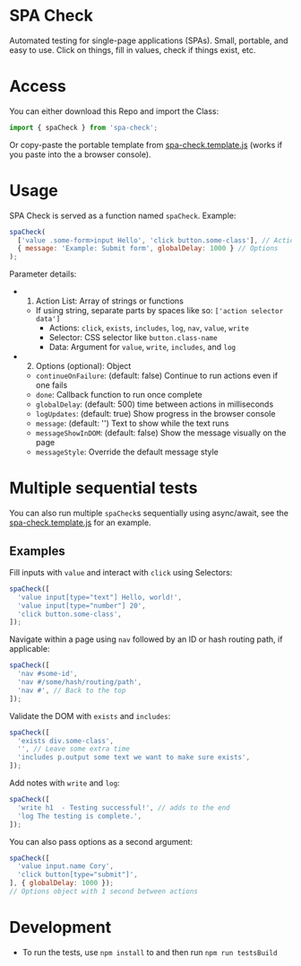 # SPA Check

Automated testing for single-page applications (SPAs). Small, portable, and easy to use. Click on things, fill in values, check if things exist, etc.

# Access

You can either download this Repo and import the Class:

```javascript
import { spaCheck } from 'spa-check';
```

Or copy-paste the portable template from [spa-check.template.js](./spa-check.template.js) (works if you paste into the a browser console).

# Usage

SPA Check is served as a function named `spaCheck`. Example:

```javascript
spaCheck(
  ['value .some-form>input Hello', 'click button.some-class'], // Actions
  { message: 'Example: Submit form', globalDelay: 1000 } // Options
);
```

Parameter details:

* 1) Action List: Array of strings or functions
  * If using string, separate parts by spaces like so: `['action selector data']`
    * Actions: `click`, `exists`, `includes`, `log`, `nav`, `value`, `write`
    * Selector: CSS selector like `button.class-name`
    * Data: Argument for `value`, `write`, `includes`, and `log`
* 2) Options (optional): Object
  * `continueOnFailure`: (default: false) Continue to run actions even if one fails
  * `done`: Callback function to run once complete
  * `globalDelay`: (default: 500) time between actions in milliseconds
  * `logUpdates`: (default: true) Show progress in the browser console
  * `message`: (default: '') Text to show while the text runs
  * `messageShowInDOM`: (default: false) Show the message visually on the page
  * `messageStyle`: Override the default message style

# Multiple sequential tests

You can also run multiple `spaCheck`s sequentially using async/await, see the [spa-check.template.js](./spa-check.template.js) for an example.

## Examples

Fill inputs with `value` and interact with `click` using Selectors:

```javascript
spaCheck([
  'value input[type="text"] Hello, world!',
  'value input[type="number"] 20',
  'click button.some-class',
]);
```

Navigate within a page using `nav` followed by an ID or hash routing path, if applicable:

```javascript
spaCheck([
  'nav #some-id',
  'nav #/some/hash/routing/path',
  'nav #', // Back to the top
]);
```

Validate the DOM with `exists` and `includes`:

```javascript
spaCheck([
  'exists div.some-class',
  '', // Leave some extra time
  'includes p.output some text we want to make sure exists',
]);
```

Add notes with `write` and `log`:

```javascript
spaCheck([
  'write h1  - Testing successful!', // adds to the end
  'log The testing is complete.',
]);
```

You can also pass options as a second argument:

```javascript
spaCheck([
  'value input.name Cory',
  'click button[type="submit"]',
], { globalDelay: 1000 });
// Options object with 1 second between actions
```

# Development

* To run the tests, use `npm install` to and then run `npm run testsBuild`
